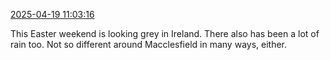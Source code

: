 [2025-04-19 11:03:16](https://mstdn.social/@hill_wanderer/114364291250965048)

This Easter weekend is looking grey in Ireland. There also has been a lot of rain too. Not so different around Macclesfield in many ways, either.